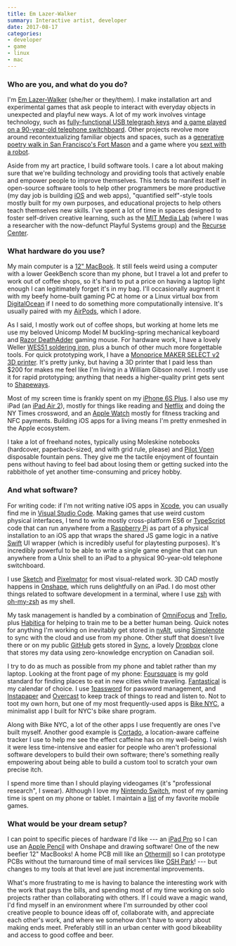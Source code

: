 ```yaml
---
title: Em Lazer-Walker
summary: Interactive artist, developer
date: 2017-08-17
categories:
- developer
- game
- linux
- mac
---
```


### Who are you, and what do you do?

I'm [Em Lazer-Walker](http://lazerwalker.com/ "Em's website.") (she/her or they/them). I make installation art and experimental games that ask people to interact with everyday objects in unexpected and playful new ways. A lot of my work involves vintage technology, such as [fully-functional USB telegraph keys](http://lzrwlkr.me/morsekey "Em's USB telegraph key on Etsy.") and [a game played on a 90-year-old telephone switchboard](http://lazerwalker.com/hellooperator "Em's telephone switchboard game."). Other projects revolve more around recontextualizing familiar objects and spaces, such as a [generative poetry walk in San Francisco's Fort Mason][computational-flaneur-ios] and a game where you [sext with a robot](http://lazerwalker.com/sextmachine "Em's algorithmic sexting bot game.").

Aside from my art practice, I build software tools. I care a lot about making sure that we're building technology and providing tools that actively enable and empower people to improve themselves. This tends to manifest itself in open-source software tools to help other programmers be more productive (my day job is building [iOS][] and web apps), "quantified self"-style tools mostly built for my own purposes, and educational projects to help others teach themselves new skills. I've spent a lot of time in spaces designed to foster self-driven creative learning, such as the [MIT Media Lab](https://media.mit.edu/ "The Media Lab at MIT.") (where I was a researcher with the now-defunct Playful Systems group) and the [Recurse Center](https://recurse.com/ "A developer retreat program in New York City.").

### What hardware do you use?

My main computer is a [12" MacBook][macbook.2]. It still feels weird using a computer with a lower GeekBench score than my phone, but I travel a lot and prefer to work out of coffee shops, so it's hard to put a price on having a laptop light enough I can legitimately forget it's in my bag. I'll occasionally augment it with my beefy home-built gaming PC at home or a Linux virtual box from [DigitalOcean][] if I need to do something more computationally intensive. It's usually paired with my [AirPods][], which I adore.

As I said, I mostly work out of coffee shops, but working at home lets me use my beloved Unicomp Model M buckling-spring mechanical keyboard and [Razor DeathAdder][deathadder-elite] gaming mouse. For hardware work, I have a lovely Weller [WES51 soldering iron][wes51], plus a bunch of other much more forgettable tools. For quick prototyping work, I have a [Monoprice MAKER SELECT v2 3D printer][maker-select-3d-printer-v2]. It's pretty junky, but having a 3D printer that I paid less than $200 for makes me feel like I'm living in a William Gibson novel. I mostly use it for rapid prototyping; anything that needs a higher-quality print gets sent to [Shapeways][].

Most of my screen time is frankly spent on my [iPhone 6S Plus][iphone-6s-plus]. I also use my iPad (an [iPad Air 2][ipad-air-2]), mostly for things like reading and [Netflix][] and doing the NY Times crossword, and an [Apple Watch][apple-watch] mostly for fitness tracking and NFC payments. Building iOS apps for a living means I'm pretty enmeshed in the Apple ecosystem.

I take a lot of freehand notes, typically using Moleskine notebooks (hardcover, paperback-sized, and with grid rule, please) and [Pilot Vpen][vpen] disposable fountain pens. They give me the tactile enjoyment of fountain pens without having to feel bad about losing them or getting sucked into the rabbithole of yet another time-consuming and pricey hobby.

### And what software?

For writing code: if I'm not writing native iOS apps in [Xcode][], you can usually find me in [Visual Studio Code][visual-studio-code]. Making games that use weird custom physical interfaces, I tend to write mostly cross-platform ES6 or [TypeScript][] code that can run anywhere from a [Raspberry Pi][raspberry-pi] as part of a physical installation to an iOS app that wraps the shared JS game logic in a native [Swift][swift.2] UI wrapper (which is incredibly useful for playtesting purposes). It's incredibly powerful to be able to write a single game engine that can run anywhere from a Unix shell to an iPad to a physical 90-year-old telephone switchboard.

I use [Sketch][] and [Pixelmator][] for most visual-related work. 3D CAD mostly happens in [Onshape][], which runs delightfully on an iPad. I do most other things related to software development in a terminal, where I use [zsh][] with [oh-my-zsh][] as my shell.

My task management is handled by a combination of [OmniFocus][] and [Trello][], plus [Habitica][] for helping to train me to be a better human being. Quick notes for anything I'm working on inevitably get stored in [nvAlt][], using [Simplenote][] to sync with the cloud and use from my phone. Other stuff that doesn't live there or on my public [GitHub](https://github.com/lazerwalker "Em's GitHub account.") gets stored in [Sync][], a lovely [Dropbox][] clone that stores my data using zero-knowledge encryption on Canadian soil.

I try to do as much as possible from my phone and tablet rather than my laptop. Looking at the front page of my phone: [Foursquare][foursquare-ios] is my gold standard for finding places to eat in new cities while traveling. [Fantastical][fantastical-ios] is my calendar of choice. I use [1password][1password-ios] for password management, and [Instapaper][instapaper-ios] and [Overcast][overcast-ios] to keep track of things to read and listen to. Not to toot my own horn, but one of my most frequently-used apps is [Bike NYC][bike-nyc-ios], a minimalist app I built for NYC's bike share program. 

Along with Bike NYC, a lot of the other apps I use frequently are ones I've built myself. Another good example is [Cortado][cortado-ios], a location-aware caffeine tracker I use to help me see the effect caffeine has on my well-being. I wish it were less time-intensive and easier for people who aren't professional software developers to build their own software; there's something really empowering about being able to build a custom tool to scratch your own precise itch.

I spend more time than I should playing videogames (it's "professional research", I swear). Although I love my [Nintendo Switch][switch.2], most of my gaming time is spent on my phone or tablet. I maintain a [list](http://lazerwalker.com/ios-games-list/ "Em's list of her favourite iOS games.") of my favorite mobile games.

### What would be your dream setup?

I can point to specific pieces of hardware I'd like --- an [iPad Pro][ipad-pro] so I can use an [Apple Pencil][apple-pencil] with Onshape and drawing software! One of the new beefier 12" MacBooks! A home PCB mill like an [Othermill][] so I can prototype PCBs without the turnaround time of mail services like [OSH Park](https://oshpark.com/ "A site for ordering printed circuit boards.")! --- but changes to my tools at that level are just incremental improvements.

What's more frustrating to me is having to balance the interesting work with the work that pays the bills, and spending most of my time working on solo projects rather than collaborating with others. If I could wave a magic wand, I'd find myself in an environment where I'm surrounded by other cool creative people to bounce ideas off of, collaborate with, and appreciate each other's work, and where we somehow don't have to worry about making ends meet. Preferably still in an urban center with good bikeability and access to good coffee and beer.

[1password-ios]: https://apps.apple.com/us/app/1password-password-manager/id568903335 "Password storage software for the iPhone."
[airpods]: https://en.wikipedia.org/wiki/AirPods "Wireless in-ear headphones."
[apple-pencil]: https://www.apple.com/apple-pencil/ "A stylus for the iPad Pro."
[apple-watch]: https://www.apple.com/watch/ "A smartwatch."
[bike-nyc-ios]: https://apps.apple.com/us/app/bike-nyc-new-york-citi-bike-map/id689770074 "An app for finding Citi Bikes in New York City."
[computational-flaneur-ios]: https://lazerwalker.com/flaneur.html "An app that generates poetry as you walk through Fort Mason in San Francisco."
[cortado-ios]: https://apps.apple.com/us/app/cortado/id969899327 "An app for tracking your caffeine intake."
[deathadder-elite]: http://web.archive.org/web/20200620185900/https://www.razer.com/gaming-mice/razer-deathadder-elite "A gaming mouse."
[digitalocean]: https://www.digitalocean.com/ "An SSD-based web hosting service."
[dropbox]: https://www.dropbox.com/ "Online syncing and storage."
[fantastical-ios]: http://web.archive.org/web/20230816150357/https://flexibits.com/fantastical "An alternative calendar app."
[foursquare-ios]: https://apps.apple.com/us/app/foursquare/id306934924 "An iPhone client for the social location game."
[habitica]: https://habitica.com/ "A web-based productivity game."
[instapaper-ios]: http://web.archive.org/web/20221221083204/https://www.instapaper.com/iphone "An iPhone app for reading Instapaper saved pages."
[ios]: https://www.apple.com/ios/ios-16/ "A mobile operating system."
[ipad-air-2]: http://web.archive.org/web/20170320213915/http://www.apple.com/ipad-air-2/ "A tablet device."
[ipad-pro]: https://en.wikipedia.org/wiki/IPad_Pro "An iOS tablet."
[iphone-6s-plus]: https://en.wikipedia.org/wiki/IPhone_6s_Plus "A large smartphone."
[macbook.2]: https://en.wikipedia.org/wiki/MacBook_(2015_version) "A very thin 12 inch laptop."
[maker-select-3d-printer-v2]: http://web.archive.org/web/20230323020647/https://www.monoprice.com/Product?p_id=13860 "A 3D printer."
[netflix]: http://web.archive.org/web/20221226033709/https://www.netflix.com/ "A movie rental and streaming service."
[nvalt]: https://brettterpstra.com/projects/nvalt/ "A fork of Notational Velocity with extra features."
[oh-my-zsh]: https://github.com/ohmyzsh/ohmyzsh "A framework of extensions and themes for the zsh shell."
[omnifocus]: https://www.omnigroup.com/omnifocus/ "Task management software for the Mac."
[onshape]: https://www.onshape.com/en/ "Web-based CAD software."
[othermill]: https://othermachine.co/ "A 2D/3D milling machine."
[overcast-ios]: https://apps.apple.com/us/app/overcast-podcast-player/id888422857 "A podcast app."
[pixelmator]: http://web.archive.org/web/20230419034642/https://www.pixelmator.com/mac/ "An image editor for the Mac."
[raspberry-pi]: https://en.wikipedia.org/wiki/Raspberry_Pi "A single-board hackable computer."
[shapeways]: https://www.shapeways.com/ "A service for printing 3D objects."
[simplenote]: https://simplenote.com/ "A note-taking/syncing service."
[sketch]: https://www.sketch.com/ "A vector drawing application for Mac OS X."
[swift.2]: https://www.swift.org/ "A compiled programming language."
[switch.2]: https://www.nintendo.com/switch/ "A gaming console."
[sync]: https://www.sync.com/ "Online syncing and storage."
[trello]: https://trello.com/ "A project management service."
[typescript]: https://www.typescriptlang.org/ "An interpreted scripting language."
[visual-studio-code]: https://code.visualstudio.com/ "A development IDE."
[vpen]: http://web.archive.org/web/20230706193621/https://www.amazon.com/Pilot-SVP-4M-Vpen-Disposable-Fountain/dp/B01G455A68 "A disposable fountain pen."
[wes51]: http://web.archive.org/web/20230315042353/https://www.amazon.com/Weller-WES51-Analog-Soldering-Station/dp/B000BRC2XU/ "A soldering station."
[xcode]: https://en.wikipedia.org/wiki/Xcode "An IDE for Mac developers."
[zsh]: https://www.zsh.org/ "An interactive shell and scripting language."

